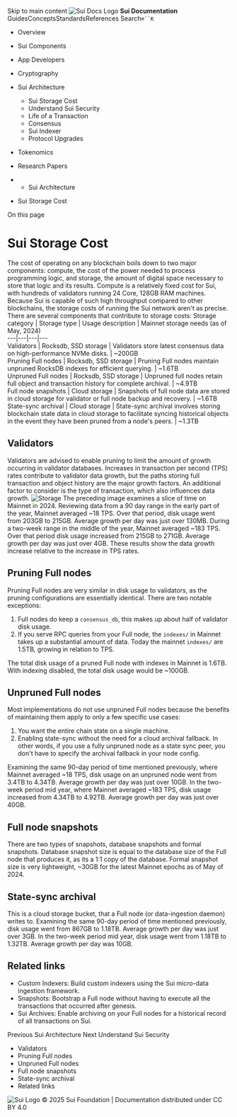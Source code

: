 Skip to main content
![Sui Docs Logo](https://docs.sui.io/img/sui-logo.svg)
**Sui Documentation**
GuidesConceptsStandardsReferences
Search`⌘``K`
  * Overview
  * Sui Components
  * App Developers
  * Cryptography
  * Sui Architecture
    * Sui Storage Cost
    * Understand Sui Security
    * Life of a Transaction
    * Consensus
    * Sui Indexer
    * Protocol Upgrades
  * Tokenomics
  * Research Papers


  *   * Sui Architecture
  * Sui Storage Cost


On this page
# Sui Storage Cost
The cost of operating on any blockchain boils down to two major components: compute, the cost of the power needed to process programming logic, and storage, the amount of digital space necessary to store that logic and its results.
Compute is a relatively fixed cost for Sui, with hundreds of validators running 24 Core, 128GB RAM machines.
Because Sui is capable of such high throughput compared to other blockchains, the storage costs of running the Sui network aren't as precise.
There are several components that contribute to storage costs:
Storage category | Storage type | Usage description | Mainnet storage needs (as of May, 2024)  
---|---|---|---  
Validators | Rocksdb, SSD storage | Validators store latest consensus data on high-performance NVMe disks. | ~200GB  
Pruning Full nodes | Rocksdb, SSD storage | Pruning Full nodes maintain unpruned RocksDB indexes for efficient querying. | ~1.6TB  
Unpruned Full nodes | Rocksdb, SSD storage | Unpruned full nodes retain full object and transaction history for complete archival. | ~4.9TB  
Full node snapshots | Cloud storage | Snapshots of full node data are stored in cloud storage for validator or full node backup and recovery. | ~1.6TB  
State-sync archival | Cloud storage | State-sync archival involves storing blockchain state data in cloud storage to facilitate syncing historical objects in the event they have been pruned from a node's peers. | ~1.3TB  
## Validators​
Validators are advised to enable pruning to limit the amount of growth occurring in validator databases. Increases in transaction per second (TPS) rates contribute to validator data growth, but the paths storing full transaction and object history are the major growth factors. An additional factor to consider is the type of transaction, which also influences data growth.
![Storage](https://docs.sui.io/assets/images/storage-904c7db7c7f930d4efdf5260a59eda6b.png)
The preceding image examines a slice of time on Mainnet in 2024. Reviewing data from a 90 day range in the early part of the year, Mainnet averaged ~18 TPS. Over that period, disk usage went from 203GB to 215GB. Average growth per day was just over 130MB.
During a two-week range in the middle of the year, Mainnet averaged ~183 TPS. Over that period disk usage increased from 215GB to 271GB. Average growth per day was just over 4GB.
These results show the data growth increase relative to the increase in TPS rates.
## Pruning Full nodes​
Pruning Full nodes are very similar in disk usage to validators, as the pruning configurations are essentially identical. There are two notable exceptions:
  1. Full nodes do keep a `consensus_db`, this makes up about half of validator disk usage.
  2. If you serve RPC queries from your Full node, the `indexes/` in Mainnet takes up a substantial amount of data. Today the mainnet `indexes/` are 1.5TB, growing in relation to TPS.


The total disk usage of a pruned Full node with indexes in Mainnet is 1.6TB. With indexing disabled, the total disk usage would be ~100GB.
## Unpruned Full nodes​
Most implementations do not use unpruned Full nodes because the benefits of maintaining them apply to only a few specific use cases:
  1. You want the entire chain state on a single machine.
  2. Enabling state-sync without the need for a cloud archival fallback. In other words, if you use a fully unpruned node as a state sync peer, you don't have to specify the archival fallback in your node config.


Examining the same 90-day period of time mentioned previously, where Mainnet averaged ~18 TPS, disk usage on an unpruned node went from 3.4TB to 4.34TB. Average growth per day was just over 10GB.
In the two-week period mid year, where Mainnet averaged ~183 TPS, disk usage increased from 4.34TB to 4.92TB. Average growth per day was just over 40GB.
## Full node snapshots​
There are two types of snapshots, database snapshots and formal snapshots.
Database snapshot size is equal to the database size of the Full node that produces it, as its a 1:1 copy of the database.
Formal snapshot size is very lightweight, ~30GB for the latest Mainnet epochs as of May of 2024.
## State-sync archival​
This is a cloud storage bucket, that a Full node (or data-ingestion daemon) writes to.
Examining the same 90-day period of time mentioned previously, disk usage went from 867GB to 1.18TB. Average growth per day was just over 3GB.
In the two-week period mid year, disk usage went from 1.18TB to 1.32TB. Average growth per day was 10GB.
## Related links​
  * Custom Indexers: Build custom indexers using the Sui micro-data ingestion framework.
  * Snapshots: Bootstrap a Full node without having to execute all the transactions that occurred after genesis.
  * Sui Archives: Enable archiving on your Full nodes for a historical record of all transactions on Sui.


Previous
Sui Architecture
Next
Understand Sui Security
  * Validators
  * Pruning Full nodes
  * Unpruned Full nodes
  * Full node snapshots
  * State-sync archival
  * Related links


![Sui Logo](https://docs.sui.io/img/sui-logo-footer.svg)
© 2025 Sui Foundation | Documentation distributed under CC BY 4.0
